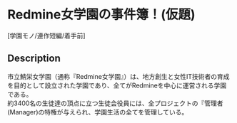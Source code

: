 Redmine女学園の事件簿！(仮題)
====================================

 [学園モノ/連作短編/着手前]

## Description

市立鯖栄女学園（通称『Redmine女学園』）は、地方創生と女性IT技術者の育成を目的として設立された学園であり、全てがRedmineを中心に運営される学園である。  
約3400名の生徒達の頂点に立つ生徒会役員には、全プロジェクトの『管理者(Manager)の特権が与えられ、学園生活の全てを管理している。
